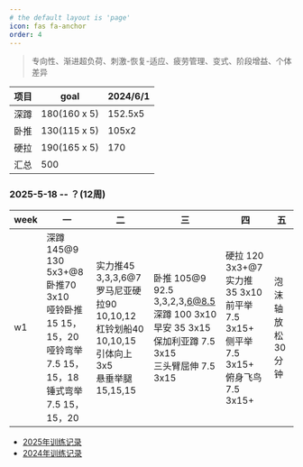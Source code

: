 ```yaml
---
# the default layout is 'page'
icon: fas fa-anchor
order: 4
---
```


> 专向性、渐进超负荷、刺激-恢复-适应、疲劳管理、变式、阶段增益、个体差异


|项目   |goal            |2024/6/1|   
|--     |--              |--      |
|深蹲   |180(160 x 5)    |152.5x5 |
|卧推   |130(115 x 5)    |105x2   |
|硬拉   |190(165 x 5)    |170     |
|汇总   |500             |        |




### 2025-5-18 -- ？(12周)

| week |  一 |  二 |  三 | 四 | 五 |
| --| -- | -- | -- | -- | -- | 
|w1|深蹲145@9 <br />130 5x3+@8<br />卧推70 3x10<br />哑铃卧推15 15，15，20<br />哑铃弯举7.5 15，15，18<br />锤式弯举7.5 15，15，20 |实力推45 3,3,3,6@7<br />罗马尼亚硬拉90 10,10,12<br />杠铃划船40 10,10,15<br />引体向上 3x5<br />悬垂举腿 15,15,15|卧推 105@9<br />92.5 3,3,2,3,6@8.5<br />深蹲 100 3x10 <br />早安 35 3x15<br />保加利亚蹲 7.5 3x15<br />三头臂屈伸 7.5 3x15|硬拉 120 3x3+@7 <br />实力推 35 3x10<br />前平举 7.5 3x15+<br />侧平举 7.5 3x15+<br />俯身飞鸟 7.5 3x15+|泡沫轴放松30分钟|


 
- [2025年训练记录](/posts/train-record-2025)
- [2024年训练记录](/posts/train-record-2024)
